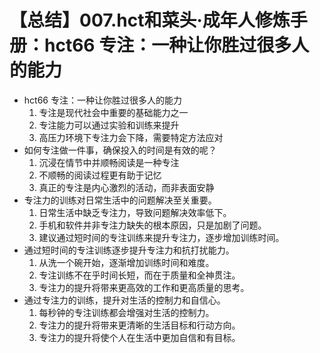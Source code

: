 # 【总结】007.hct和菜头·成年人修炼手册：hct66 专注：一种让你胜过很多人的能力

-   hct66 专注：一种让你胜过很多人的能力
    1.  专注是现代社会中重要的基础能力之一
    2.  专注能力可以通过实验和训练来提升
    3.  高压力环境下专注力会下降，需要特定方法应对
-   如何专注做一件事，确保投入的时间是有效的呢？
    1.  沉浸在情节中并顺畅阅读是一种专注
    2.  不顺畅的阅读过程更有助于记忆
    3.  真正的专注是内心激烈的活动，而非表面安静
-   专注力的训练对日常生活中的问题解决至关重要。
    1.  日常生活中缺乏专注力，导致问题解决效率低下。
    2.  手机和软件并非专注力缺失的根本原因，只是加剧了问题。
    3.  建议通过短时间的专注训练来提升专注力，逐步增加训练时间。
-   通过短时间的专注训练逐步提升专注力和抗打扰能力。
    1.  从洗一个碗开始，逐渐增加训练时间和难度。
    2.  专注训练不在乎时间长短，而在于质量和全神贯注。
    3.  专注力的提升将带来更高效的工作和更高质量的思考。
-   通过专注力的训练，提升对生活的控制力和自信心。
    1.  每秒钟的专注训练都会增强对生活的控制力。
    2.  专注力的提升将带来更清晰的生活目标和行动方向。
    3.  专注力的提升将使个人在生活中更加自信和有目标。